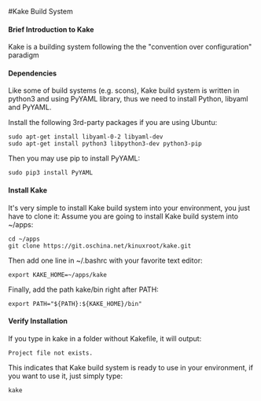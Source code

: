 #Kake Build System

#### Brief Introduction to Kake
Kake is a building system following the the "convention over configuration" paradigm

#### Dependencies
Like some of build systems (e.g. scons), Kake build system is written in python3 and using PyYAML library, thus we need to install Python, libyaml and PyYAML.

Install the following 3rd-party packages if you are using Ubuntu:

    sudo apt-get install libyaml-0-2 libyaml-dev
    sudo apt-get install python3 libpython3-dev python3-pip

Then you may use pip to install PyYAML:

    sudo pip3 install PyYAML

#### Install Kake
It's very simple to install Kake build system into your environment, you just have to clone it:
Assume you are going to install Kake build system into ~/apps:

    cd ~/apps
    git clone https://git.oschina.net/kinuxroot/kake.git 

Then add one line in ~/.bashrc with your favorite text editor:

    export KAKE_HOME=~/apps/kake

Finally, add the path kake/bin right after PATH:

    export PATH="${PATH}:${KAKE_HOME}/bin"

#### Verify Installation
If you type in kake in a folder without Kakefile, it will output:

    Project file not exists.

This indicates that Kake build system is ready to use in your environment, if you want to use it, just simply type:

    kake